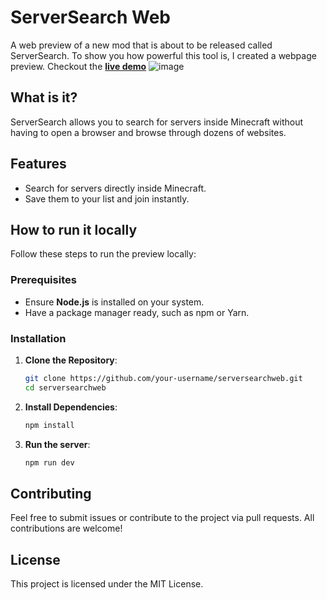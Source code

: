 # ServerSearch Web
A web preview of a new mod that is about to be released called ServerSearch. To show you how powerful this tool is, I created a webpage preview.
Checkout the [**live demo**](https://gabdevele.github.io/serversearchweb/)
![image](https://github.com/user-attachments/assets/584bc317-b8de-4e84-b3e2-e8087fadea26)

## What is it?
ServerSearch allows you to search for servers inside Minecraft without having to open a browser and browse through dozens of websites.

## Features 
- Search for servers directly inside Minecraft.
- Save them to your list and join instantly.

## How to run it locally
Follow these steps to run the preview locally:

### Prerequisites
- Ensure **Node.js** is installed on your system.
- Have a package manager ready, such as npm or Yarn.

### Installation

1. **Clone the Repository**:
   ```bash
   git clone https://github.com/your-username/serversearchweb.git
   cd serversearchweb
   ```
2. **Install Dependencies**:
    ```bash
    npm install
    ```
3. **Run the server**:
    ```bash
    npm run dev
    ```

## Contributing

Feel free to submit issues or contribute to the project via pull requests. All contributions are welcome!

## License

This project is licensed under the MIT License.

